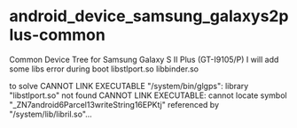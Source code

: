 # android_device_samsung_galaxys2plus-common
Common Device Tree for Samsung Galaxy S II Plus (GT-I9105/P)
I will add some libs error during boot 
libstlport.so
libbinder.so

to solve
CANNOT LINK EXECUTABLE "/system/bin/glgps": library "libstlport.so" not found
CANNOT LINK EXECUTABLE: cannot locate symbol "_ZN7android6Parcel13writeString16EPKtj" referenced by "/system/lib/libril.so"...

